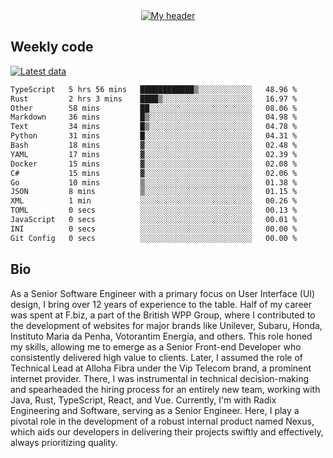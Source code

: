 <div align="center">
  <a href="https://skvggor.dev">
    <img src="https://github.com/skvggor/skvggor/assets/958723/d0c9aa9c-0c21-4219-acff-3d4f36f94691" alt="My header" />
  </a>
</div>


## Weekly code

[![Latest data](https://github.com/skvggor/skvggor/actions/workflows/main.yml/badge.svg)](https://github.com/skvggor/skvggor/actions/workflows/main.yml)

<!--START_SECTION:waka-->

```txt
TypeScript   5 hrs 56 mins   ████████████▒░░░░░░░░░░░░   48.96 %
Rust         2 hrs 3 mins    ████▒░░░░░░░░░░░░░░░░░░░░   16.97 %
Other        58 mins         ██░░░░░░░░░░░░░░░░░░░░░░░   08.06 %
Markdown     36 mins         █▒░░░░░░░░░░░░░░░░░░░░░░░   04.98 %
Text         34 mins         █▒░░░░░░░░░░░░░░░░░░░░░░░   04.78 %
Python       31 mins         █░░░░░░░░░░░░░░░░░░░░░░░░   04.31 %
Bash         18 mins         ▓░░░░░░░░░░░░░░░░░░░░░░░░   02.48 %
YAML         17 mins         ▓░░░░░░░░░░░░░░░░░░░░░░░░   02.39 %
Docker       15 mins         ▓░░░░░░░░░░░░░░░░░░░░░░░░   02.08 %
C#           15 mins         ▓░░░░░░░░░░░░░░░░░░░░░░░░   02.06 %
Go           10 mins         ▒░░░░░░░░░░░░░░░░░░░░░░░░   01.38 %
JSON         8 mins          ▒░░░░░░░░░░░░░░░░░░░░░░░░   01.15 %
XML          1 min           ░░░░░░░░░░░░░░░░░░░░░░░░░   00.26 %
TOML         0 secs          ░░░░░░░░░░░░░░░░░░░░░░░░░   00.13 %
JavaScript   0 secs          ░░░░░░░░░░░░░░░░░░░░░░░░░   00.01 %
INI          0 secs          ░░░░░░░░░░░░░░░░░░░░░░░░░   00.00 %
Git Config   0 secs          ░░░░░░░░░░░░░░░░░░░░░░░░░   00.00 %
```

<!--END_SECTION:waka-->

## Bio

<p>As a Senior Software Engineer with a primary focus on User Interface (UI) design, I bring over 12 years of experience to the table. Half of my career was spent at F.biz, a part of the British WPP Group, where I contributed to the development of websites for major brands like Unilever, Subaru, Honda, Instituto Maria da Penha, Votorantim Energia, and others. This role honed my skills, allowing me to emerge as a Senior Front-end Developer who consistently delivered high value to clients. Later, I assumed the role of Technical Lead at Alloha Fibra under the Vip Telecom brand, a prominent internet provider. There, I was instrumental in technical decision-making and spearheaded the hiring process for an entirely new team, working with Java, Rust, TypeScript, React, and Vue. Currently, I'm with Radix Engineering and Software, serving as a Senior Engineer. Here, I play a pivotal role in the development of a robust internal product named Nexus, which aids our developers in delivering their projects swiftly and effectively, always prioritizing quality.</p>

<!-- </details> -->

<!-- <div align="center">
  <h2>🤖 Recent Code Activity</h2>
  <img width="500" src="https://github-readme-stats.vercel.app/api/wakatime?username=skvggor&hide_title=true&layout=compact&theme=transparent" alt="Wakatime Stats" />
</div>

<br>

<div align="center">
  <h2>📈 GitHub Stats</h2>
  <img width="500" src="https://github-readme-stats.vercel.app/api?username=skvggor&show_icons=true&theme=transparent&hide_title=true&count_private=true" alt="GitHub Stats" />
</div>
 -->
